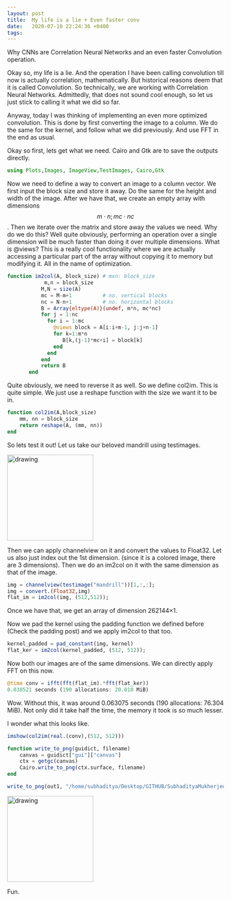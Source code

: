 ```yaml
---
layout: post
title:  My life is a lie + Even faster conv 
date:   2020-07-10 22:24:36 +0400
tags:
---
```


Why CNNs are Correlation Neural Networks and an even faster Convolution operation.

Okay so, my life is a lie. And the operation I have been calling convolution till now is actually correlation, mathematically. But historical reasons deem that it is called Convolution. So technically, we are working with Correlation Neural Networks. Admittedly, that does not sound cool enough, so let us just stick to calling it what we did so far.

Anyway, today I was thinking of implementing an even more optimized convolution. This is done by first converting the image to a column. We do the same for the kernel, and follow what we did previously. And use FFT in the end as usual.

Okay so first, lets get what we need. Cairo and Gtk are to save the outputs directly.

``` julia
using Plots,Images, ImageView,TestImages, Cairo,Gtk
```

Now we need to define a way to convert an image to a column vector.
We first input the block size and store it away. Do the same for the height and width of the image. 
After we have that, we create an empty array with dimensions $$m \cdot n; mc \cdot nc $$. Then we iterate over the matrix and store away the values we need.
Why do we do this? Well quite obviously, performing an operation over a single dimension will be much faster than doing it over multiple dimensions.
What is @views? This is a really cool functionality where we are actually accessing a particular part of the array without copying it to memory but modifying it. All in the name of optimization.

``` julia
function im2col(A, block_size) # mxn: block_size
            m,n = block_size
           M,N = size(A)
           mc = M-m+1          # no. vertical blocks
           nc = N-n+1          # no. horizontal blocks
           B = Array{eltype(A)}(undef, m*n, mc*nc)
           for j = 1:nc
             for i = 1:mc
               @views block = A[i:i+m-1, j:j+n-1]
               for k=1:m*n
                  B[k,(j-1)*mc+i] = block[k]
               end
             end
           end
           return B
       end
```

Quite obviously, we need to reverse it as well. So we define col2im.
This is quite simple. We just use a reshape function with the size we want it to be in.

``` julia
function col2im(A,block_size)
    mm, nn = block_size
    return reshape(A, (mm, nn))
end
```

So lets test it out!
Let us take our beloved mandrill using testimages.

<img src="{{site.baseurl}}/img/deconstrucImages/mandorig.png" alt="drawing" width="200"/>

Then we can apply channelview on it and convert the values to Float32. Let us also just index out the 1st dimension. (since it is a colored image, there are 3 dimensions).
Then we do an im2col on it with the same dimension as that of the image.

``` julia
img = channelview(testimage("mandrill"))[1,:,:];
img = convert.(Float32,img)
flat_im = im2col(img, (512,512));
```

Once we have that, we get an array of dimension 262144×1.

Now we pad the kernel using the padding function we defined before (Check the padding post) and we apply im2col to that too.

``` julia
kernel_padded = pad_constant(img, kernel)
flat_ker = im2col(kernel_padded, (512, 512));
```

Now both our images are of the same dimensions. We can directly apply FFT on this now.

``` julia
@time conv = ifft(fft(flat_im).*fft(flat_ker))
0.038521 seconds (190 allocations: 20.010 MiB)
```

Wow. Without this, it was around  0.063075 seconds (190 allocations: 76.304 MiB). Not only did it take half the time, the memory it took is so much lesser.

I wonder what this looks like.

``` julia
imshow(col2im(real.(conv),(512, 512)))

function write_to_png(guidict, filename)
    canvas = guidict["gui"]["canvas"]
    ctx = getgc(canvas)
    Cairo.write_to_png(ctx.surface, filename)
end

write_to_png(out1, "/home/subhaditya/Desktop/GITHUB/SubhadityaMukherjee.github.io/img/deconstrucImages/imconv.png")
```

<img src="{{site.baseurl}}/img/deconstrucImages/imconv.png" alt="drawing" width="200"/>

Fun.
